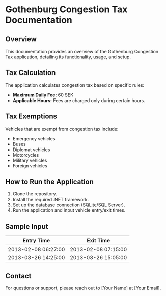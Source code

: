# Gothenburg Congestion Tax Documentation

## Overview
This documentation provides an overview of the Gothenburg Congestion Tax application, detailing its functionality, usage, and setup.

## Tax Calculation
The application calculates congestion tax based on specific rules:
- **Maximum Daily Fee:** 60 SEK
- **Applicable Hours:** Fees are charged only during certain hours.

## Tax Exemptions
Vehicles that are exempt from congestion tax include:
- Emergency vehicles
- Buses
- Diplomat vehicles
- Motorcycles
- Military vehicles
- Foreign vehicles

## How to Run the Application
1. Clone the repository.
2. Install the required .NET framework.
3. Set up the database connection (SQLite/SQL Server).
4. Run the application and input vehicle entry/exit times.

## Sample Input
| Entry Time             | Exit Time              |
|------------------------|------------------------|
| 2013-02-08 06:27:00    | 2013-02-08 07:15:00    |
| 2013-03-26 14:25:00    | 2013-03-26 15:05:00    |

## Contact
For questions or support, please reach out to [Your Name] at [Your Email].
